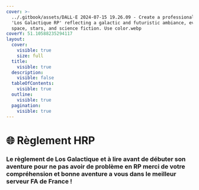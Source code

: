 ```yaml
---
cover: >-
  ../.gitbook/assets/DALL·E 2024-07-15 19.26.09 - Create a professional logo for
  'Los Galactique RP' reflecting a galactic and futuristic ambiance, evoking
  space, stars, and science fiction. Use color.webp
coverY: 51.10588235294117
layout:
  cover:
    visible: true
    size: full
  title:
    visible: true
  description:
    visible: false
  tableOfContents:
    visible: true
  outline:
    visible: true
  pagination:
    visible: true
---
```


# 🌐 Règlement HRP

### Le règlement de Los Galactique et à lire avant de débuter son aventure pour ne pas avoir de problème en RP merci de votre compréhension et bonne aventure a vous dans le meilleur serveur FA de France !
